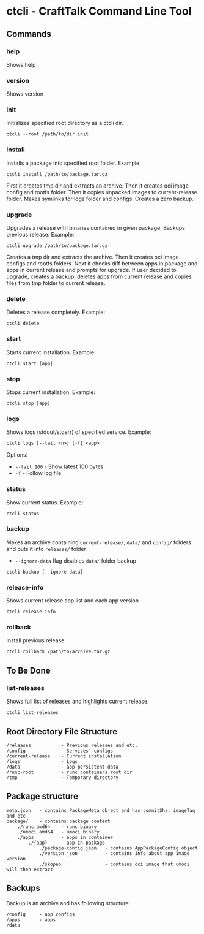 # ctcli - CraftTalk Command Line Tool

## Commands

### help
Shows help

### version
Shows version

### init 
Initializes specified root directory as a ctcli dir.
```shell
ctcli --root /path/to/dir init
```

### install
Installs a package into specified root folder. Example:
```shell
ctcli install /path/to/package.tar.gz
```

First it creates tmp dir and extracts an archive. Then it creates oci image config and rootfs folder. 
Then it copies unpacked images to current-release folder. Makes symlinks for logs folder and configs.
Creates a zero backup.

### upgrade
Upgrades a release with binaries contained in given package. Backups previous release. Example:
```shell
ctcli upgrade /path/to/package.tar.gz
```

Creates a tmp dir and extracts the archive. Then it creates oci image configs and rootfs folders. 
Next it checks diff between apps in package and apps in current release and prompts for upgrade.
If user decided to upgrade, creates a backup, deletes apps from current release and copies files 
from tmp folder to current release.

### delete
Deletes a release completely. Example:
```shell
ctcli delete
```

### start
Starts current installation. Example:
```shell
ctcli start [app]
```

### stop
Stops current installation. Example:
```shell
ctcli stop [app]
```

### logs
Shows logs (stdout/stderr) of specified service. Example:
```shell
ctcli logs [--tail <n>] [-f] <app>
```

Options:
* `--tail 100` - Show latest 100 bytes
* `-f` - Follow log file 

### status
Show current status. Example:
```shell
ctcli status
```

### backup
Makes an archive containing `current-release/`, `data/` and `config/` folders and puts it into `releases/` folder  

* `--ignore-data` flag disables `data/` folder backup

```shell
ctcli backup [--ignore-data]
```

### release-info
Shows current release app list and each app version
```shell
ctcli release-info
```

### rollback
Install previous release
```shell
ctcli rollback /path/to/archive.tar.gz
```

## To Be Done

### list-releases
Shows full list of releases and highlights current release.
```shell
ctcli list-releases
```

## Root Directory File Structure

```
/releases           - Previous releases and etc.
/config             - Services' configs
/current-release    - Current installation
/logs               - Logs
/data               - app persistent data
/runc-root          - runc containers root dir 
/tmp                - Temporary directory
```

## Package structure
```
meta.json   - contains PackageMeta object and has commitSha, imageTag and etc
package/    - contains package content
    ./runc.amd64    - runc binary
    ./umoci.amd64   - umoci binary
    ./apps          - apps in container
        ./{app}     - app in package
            ./package-config.json   - contains AppPackageConfig object
            ./version.json          - contains info about app image version 
            ./skopeo                - contains oci image that umoci will then extract
```

## Backups

Backup is an archive and has following structure:
```
/config     - app configs
/apps       - apps
/data
```